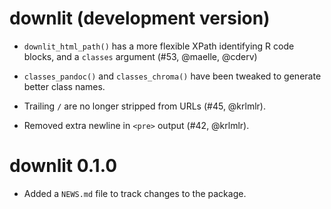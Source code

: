 # downlit (development version)

* `downlit_html_path()` has a more flexible XPath identifying R code blocks, and 
a `classes` argument (#53, @maelle, @cderv)

* `classes_pandoc()` and `classes_chroma()` have been tweaked to generate
  better class names.

* Trailing `/` are no longer stripped from URLs (#45, @krlmlr).

* Removed extra newline in `<pre>` output (#42, @krlmlr).

# downlit 0.1.0

* Added a `NEWS.md` file to track changes to the package.
